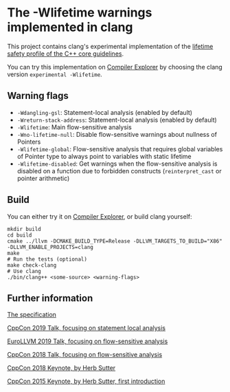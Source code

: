 # The -Wlifetime warnings implemented in clang
This project contains clang's experimental implementation
of the [lifetime safety profile of the C++ core guidelines](https://isocpp.github.io/CppCoreGuidelines/CppCoreGuidelines#SS-lifetime).

You can try this implementation on [Compiler Explorer](https://godbolt.org/z/z-x3Jj)
by choosing the clang version `experimental -Wlifetime`.

## Warning flags
* `-Wdangling-gsl`: Statement-local analysis (enabled by default)
* `-Wreturn-stack-address`: Statement-local analysis (enabled by default)
* `-Wlifetime`: Main flow-sensitive analysis
* `-Wno-lifetime-null`: Disable flow-sensitive warnings about nullness of Pointers 
* `-Wlifetime-global`: Flow-sensitive analysis that requires global variables of Pointer type to always point to variables with static lifetime
* `-Wlifetime-disabled`: Get warnings when the flow-sensitive analysis is disabled on a function due to forbidden constructs (`reinterpret_cast` or pointer arithmetic)

## Build
You can either try it on [Compiler Explorer](https://godbolt.org/z/z-x3Jj), or build clang yourself:

    mkdir build
    cd build 
    cmake ../llvm -DCMAKE_BUILD_TYPE=Release -DLLVM_TARGETS_TO_BUILD="X86" -DLLVM_ENABLE_PROJECTS=clang
    make
    # Run the tests (optional)
    make check-clang 
    # Use clang
    ./bin/clang++ <some-source> <warning-flags>
    
 ## Further information
 
[The specification](https://github.com/isocpp/CppCoreGuidelines/blob/master/docs/Lifetime.pdf)
 
[CppCon 2019 Talk, focusing on statement local analysis](https://www.youtube.com/watch?v=d67kfSnhbpA)
 
[EuroLLVM 2019 Talk, focusing on flow-sensitive analysis](https://www.youtube.com/watch?v=VynWyOIb6Bk)
 
[CppCon 2018 Talk, focusing on flow-sensitive analysis](https://www.youtube.com/watch?v=sjnp3P9x5jA)
 
[CppCon 2018 Keynote, by Herb Sutter](https://www.youtube.com/watch?v=80BZxujhY38&t=914s)
 
[CppCon 2015 Keynote, by Herb Sutter, first introduction](https://youtu.be/hEx5DNLWGgA?t=1471)
